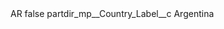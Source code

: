 <?xml version="1.0" encoding="UTF-8"?>
<CustomMetadata xmlns="http://soap.sforce.com/2006/04/metadata" xmlns:xsi="http://www.w3.org/2001/XMLSchema-instance" xmlns:xsd="http://www.w3.org/2001/XMLSchema">
    <label>AR</label>
    <protected>false</protected>
    <values>
        <field>partdir_mp__Country_Label__c</field>
        <value xsi:type="xsd:string">Argentina</value>
    </values>
</CustomMetadata>
